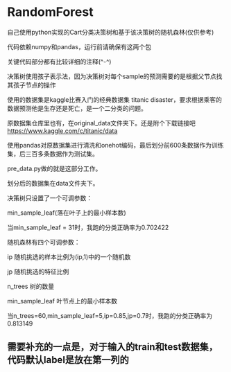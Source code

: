 # RandomForest
自己使用python实现的Cart分类决策树和基于该决策树的随机森林(仅供参考)

代码依赖numpy和pandas，运行前请确保有这两个包

关键代码部分都有比较详细的注释(^-^)

决策树使用孩子表示法，因为决策树对每个sample的预测需要的是根据父节点找其孩子节点的操作


使用的数据集是kaggle比赛入门的经典数据集 titanic disaster，要求根据乘客的数据预测他是生存还是死亡，是一个二分类的问题。

原数据集仓库里也有，在original_data文件夹下。还是附个下载链接吧 https://www.kaggle.com/c/titanic/data


使用pandas对原数据集进行清洗和onehot编码，最后划分前600条数据作为训练集，后三百多条数据作为测试集。

pre_data.py做的就是这部分工作。

划分后的数据集在data文件夹下。


决策树只设置了一个可调参数：

min_sample_leaf(落在叶子上的最小样本数)

当min_sample_leaf = 31时，我跑的分类正确率为0.702422


随机森林有四个可调参数：

ip 随机挑选的样本比例为(ip,1)中的一个随机数

jp 随机挑选的特征比例

n_trees 树的数量

min_sample_leaf 叶节点上的最小样本数

当n_trees=60,min_sample_leaf=5,ip=0.85,jp=0.7时，我跑的分类正确率为0.813149

## 需要补充的一点是，对于输入的train和test数据集，代码默认label是放在第一列的
